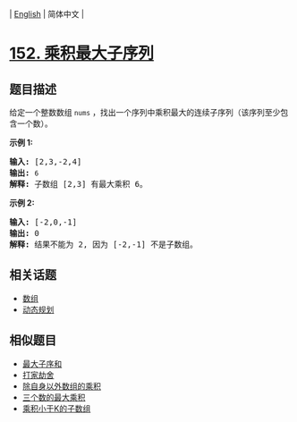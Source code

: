 
| [English](README_EN.md) | 简体中文 |

# [152. 乘积最大子序列](https://leetcode-cn.com/problems/maximum-product-subarray/)

## 题目描述

<p>给定一个整数数组 <code>nums</code>&nbsp;，找出一个序列中乘积最大的连续子序列（该序列至少包含一个数）。</p>

<p><strong>示例 1:</strong></p>

<pre><strong>输入:</strong> [2,3,-2,4]
<strong>输出:</strong> <code>6</code>
<strong>解释:</strong>&nbsp;子数组 [2,3] 有最大乘积 6。
</pre>

<p><strong>示例 2:</strong></p>

<pre><strong>输入:</strong> [-2,0,-1]
<strong>输出:</strong> 0
<strong>解释:</strong>&nbsp;结果不能为 2, 因为 [-2,-1] 不是子数组。</pre>


## 相关话题

- [数组](https://leetcode-cn.com/tag/array)
- [动态规划](https://leetcode-cn.com/tag/dynamic-programming)

## 相似题目

- [最大子序和](../maximum-subarray/README.md)
- [打家劫舍](../house-robber/README.md)
- [除自身以外数组的乘积](../product-of-array-except-self/README.md)
- [三个数的最大乘积](../maximum-product-of-three-numbers/README.md)
- [乘积小于K的子数组](../subarray-product-less-than-k/README.md)
